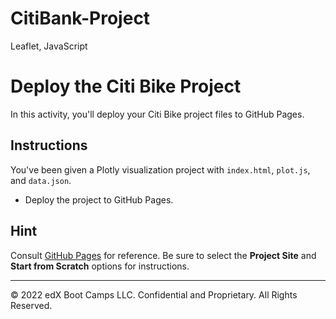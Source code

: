 # CitiBank-Project
Leaflet, JavaScript


# Deploy the Citi Bike Project

In this activity, you'll deploy your Citi Bike project files to GitHub Pages.

## Instructions

You've been given a Plotly visualization project with `index.html`, `plot.js`, and `data.json`.

* Deploy the project to GitHub Pages.

## Hint

Consult [GitHub Pages](https://pages.github.com/) for reference. Be sure to select the **Project Site** and **Start from Scratch** options for instructions.

---

© 2022 edX Boot Camps LLC. Confidential and Proprietary. All Rights Reserved.
